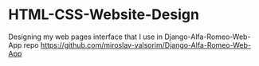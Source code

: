 # HTML-CSS-Website-Design

Designing my web pages interface that I use in Django-Alfa-Romeo-Web-App repo
https://github.com/miroslav-valsorim/Django-Alfa-Romeo-Web-App
